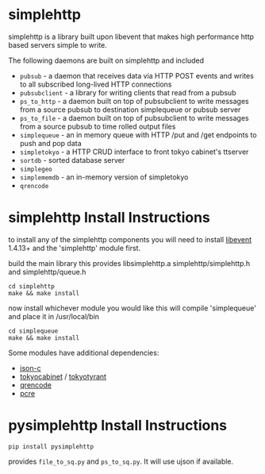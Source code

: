 simplehttp
==========

simplehttp is a library built upon libevent that makes high performance http based servers simple to write.

The following daemons are built on simplehttp and included

 * `pubsub` - a daemon that receives data via HTTP POST events and writes to all subscribed long-lived HTTP connections
 * `pubsubclient` - a library for writing clients that read from a pubsub
 * `ps_to_http` - a daemon built on top of pubsubclient to write messages from a source pubsub to destination simplequeue or pubsub server
 * `ps_to_file` - a daemon built on top of pubsubclient to write messages from a source pubsub to time rolled output files
 * `simplequeue` - an in memory queue with HTTP /put and /get endpoints to push and pop data
 * `simpletokyo` - a HTTP CRUD interface to front tokyo cabinet's ttserver
 * `sortdb` - sorted database server
 * `simplegeo`
 * `simplememdb` - an in-memory version of simpletokyo
 * `qrencode`

simplehttp Install Instructions
===============================

to install any of the simplehttp components you will need to install 
[libevent](http://www.monkey.org/~provos/libevent/) 1.4.13+ and the 'simplehttp' module first.

build the main library
this provides libsimplehttp.a simplehttp/simplehttp.h and simplehttp/queue.h

    cd simplehttp
    make && make install

now install whichever module you would like
this will compile 'simplequeue' and place it in /usr/local/bin

    cd simplequeue
    make && make install

Some modules have additional dependencies:

* [json-c](http://oss.metaparadigm.com/json-c/)
* [tokyocabinet](http://fallabs.com/tokyocabinet/) / [tokyotyrant](http://fallabs.com/tokyotyrant/)
* [qrencode](http://fukuchi.org/works/qrencode/index.en.html)
* [pcre](http://www.pcre.org/)

pysimplehttp Install Instructions
=================================

    pip install pysimplehttp

provides `file_to_sq.py` and `ps_to_sq.py`. It will use ujson if available.
